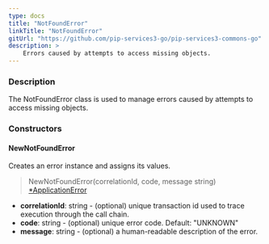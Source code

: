 ```yaml
---
type: docs
title: "NotFoundError"
linkTitle: "NotFoundError"
gitUrl: "https://github.com/pip-services3-go/pip-services3-commons-go"
description: >
    Errors caused by attempts to access missing objects.
---
```



### Description

The NotFoundError class is used to manage errors caused by attempts to access missing objects.

### Constructors

#### NewNotFoundError
Creates an error instance and assigns its values.

> NewNotFoundError(correlationId, code, message string) [*ApplicationError](../application_error)

- **correlationId**: string - (optional) unique transaction id used to trace execution through the call chain.
- **code**: string - (optional) unique error code. Default: "UNKNOWN"
- **message**: string - (optional) a human-readable description of the error.

